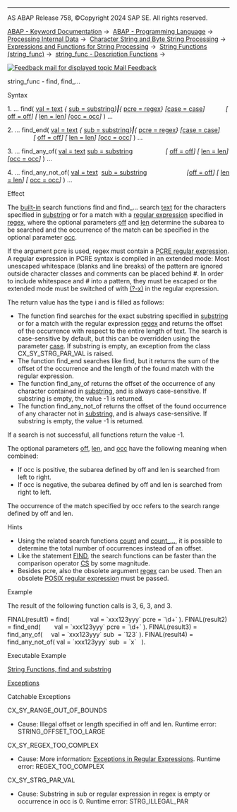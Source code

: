   

* * *

AS ABAP Release 758, ©Copyright 2024 SAP SE. All rights reserved.

[ABAP - Keyword Documentation](javascript:call_link\('abenabap.htm'\)) →  [ABAP - Programming Language](javascript:call_link\('abenabap_reference.htm'\)) →  [Processing Internal Data](javascript:call_link\('abenabap_data_working.htm'\)) →  [Character String and Byte String Processing](javascript:call_link\('abenabap_data_string.htm'\)) →  [Expressions and Functions for String Processing](javascript:call_link\('abenstring_processing_expr_func.htm'\)) →  [String Functions (string\_func)](javascript:call_link\('abenstring_functions.htm'\)) →  [string\_func - Description Functions](javascript:call_link\('abendescriptive_functions.htm'\)) → 

 [![](Mail.gif?object=Mail.gif "Feedback mail for displayed topic") Mail Feedback](mailto:f1_help@sap.com?subject=Feedback%20on%20ABAP%20Documentation&body=Document:%20string_func%20-%20find%2C%20find_...%2C%20ABENSEARCH_FUNCTIONS%2C%20758%0D%0A%0D%0AError:%0D%0A%0D%0A%0D%0A%0D%0ASuggestion%20for%20improvement:)

string\_func - find, find\_...

Syntax

1\. ... find( [val = text](javascript:call_link\('abenstring_functions_val.htm'\)) *{* [sub = substring](javascript:call_link\('abenstring_functions_sub.htm'\))*}**|**{* [pcre = regex](javascript:call_link\('abenstring_functions_regex.htm'\))*}* *\[*[case = case](javascript:call_link\('abenstring_functions_case.htm'\))*\]*
           *\[* [off = off](javascript:call_link\('abenstring_functions_off_len.htm'\))*\]* *\[* [len = len](javascript:call_link\('abenstring_functions_off_len.htm'\))*\]* *\[*[occ = occ](javascript:call_link\('abenstring_functions_occ.htm'\))*\]* ) ...

2\. ... find\_end( [val = text](javascript:call_link\('abenstring_functions_val.htm'\)) *{* [sub = substring](javascript:call_link\('abenstring_functions_sub.htm'\))*}**|**{* [pcre = regex](javascript:call_link\('abenstring_functions_regex.htm'\))*}* *\[*[case = case](javascript:call_link\('abenstring_functions_case.htm'\))*\]*
               *\[* [off = off](javascript:call_link\('abenstring_functions_off_len.htm'\))*\]* *\[* [len = len](javascript:call_link\('abenstring_functions_off_len.htm'\))*\]* *\[*[occ = occ](javascript:call_link\('abenstring_functions_occ.htm'\))*\]* ) ...

3\. ... find\_any\_of( [val = text](javascript:call_link\('abenstring_functions_val.htm'\)) [sub = substring](javascript:call_link\('abenstring_functions_sub.htm'\))
                  *\[* [off = off](javascript:call_link\('abenstring_functions_off_len.htm'\))*\]* *\[* [len = len](javascript:call_link\('abenstring_functions_off_len.htm'\))*\]* *\[*[occ = occ](javascript:call_link\('abenstring_functions_occ.htm'\))*\]* ) ...

4\. ... find\_any\_not\_of( [val = text](javascript:call_link\('abenstring_functions_val.htm'\))  [sub = substring](javascript:call_link\('abenstring_functions_sub.htm'\))
                      *\[*[off = off](javascript:call_link\('abenstring_functions_off_len.htm'\))*\]* *\[* [len = len](javascript:call_link\('abenstring_functions_off_len.htm'\))*\]* *\[* [occ = occ](javascript:call_link\('abenstring_functions_occ.htm'\))*\]* ) ...

Effect

The [built-in](javascript:call_link\('abenbuilt_in_functions.htm'\)) search functions find and find\_... search [text](javascript:call_link\('abenstring_functions_val.htm'\)) for the characters specified in [substring](javascript:call_link\('abenstring_functions_sub.htm'\)) or for a match with a [regular expression](javascript:call_link\('abenregex_syntax.htm'\)) specified in [regex](javascript:call_link\('abenstring_functions_regex.htm'\)), where the optional parameters [off](javascript:call_link\('abenstring_functions_off_len.htm'\)) and [len](javascript:call_link\('abenstring_functions_off_len.htm'\)) determine the subarea to be searched and the occurrence of the match can be specified in the optional parameter [occ](javascript:call_link\('abenstring_functions_occ.htm'\)).

If the argument pcre is used, regex must contain a [PCRE regular expression](javascript:call_link\('abenregex_pcre_syntax.htm'\)). A regular expression in PCRE syntax is compiled in an extended mode: Most unescaped whitespace (blanks and line breaks) of the pattern are ignored outside character classes and comments can be placed behind #. In order to include whitespace and # into a pattern, they must be escaped or the extended mode must be switched of with [(?-x)](javascript:call_link\('abenregex_pcre_syntax_specials.htm'\)) in the regular expression.

The return value has the type i and is filled as follows:

-   The function find searches for the exact substring specified in [substring](javascript:call_link\('abenstring_functions_sub.htm'\)) or for a match with the regular expression [regex](javascript:call_link\('abenstring_functions_regex.htm'\)) and returns the offset of the occurrence with respect to the entire length of text. The search is case-sensitive by default, but this can be overridden using the parameter [case](javascript:call_link\('abenstring_functions_case.htm'\)). If substring is empty, an exception from the class CX\_SY\_STRG\_PAR\_VAL is raised.
-   The function find\_end searches like find, but it returns the sum of the offset of the occurrence and the length of the found match with the regular expression.
-   The function find\_any\_of returns the offset of the occurrence of any character contained in [substring](javascript:call_link\('abenstring_functions_sub.htm'\)), and is always case-sensitive. If substring is empty, the value -1 is returned.
-   The function find\_any\_not\_of returns the offset of the found occurrence of any character not in [substring](javascript:call_link\('abenstring_functions_sub.htm'\)), and is always case-sensitive. If substring is empty, the value -1 is returned.

If a search is not successful, all functions return the value -1.

The optional parameters [off](javascript:call_link\('abenstring_functions_off_len.htm'\)), [len](javascript:call_link\('abenstring_functions_off_len.htm'\)), and [occ](javascript:call_link\('abenstring_functions_occ.htm'\)) have the following meaning when combined:

-   If occ is positive, the subarea defined by off and len is searched from left to right.
-   If occ is negative, the subarea defined by off and len is searched from right to left.

The occurrence of the match specified by occ refers to the search range defined by off and len.

Hints

-   Using the related search functions [count](javascript:call_link\('abencount_functions.htm'\)) and [count\_...](javascript:call_link\('abencount_functions.htm'\)), it is possible to determine the total number of occurrences instead of an offset.
-   Like the statement [FIND](javascript:call_link\('abapfind.htm'\)), the search functions can be faster than the comparison operator [CS](javascript:call_link\('abenlogexp_strings.htm'\)) by some magnitude.
-   Besides pcre, also the obsolete argument [regex](javascript:call_link\('abenstring_functions_regex_obs.htm'\)) can be used. Then an obsolete [POSIX regular expression](javascript:call_link\('abenregex_posix_syntax.htm'\)) must be passed.

Example

The result of the following function calls is 3, 6, 3, and 3.

FINAL(result1) = find(            val = \`xxx123yyy\` pcre = \`\\d+\` ).
FINAL(result2) = find\_end(        val = \`xxx123yyy\` pcre = \`\\d+\` ).
FINAL(result3) = find\_any\_of(     val = \`xxx123yyy\` sub  = \`123\` ).
FINAL(result4) = find\_any\_not\_of( val = \`xxx123yyy\` sub  = \`x\`   ).

Executable Example

[String Functions, find and substring](javascript:call_link\('abenstring_function_find_abexa.htm'\))

[Exceptions](javascript:call_link\('abenabap_language_exceptions.htm'\))

Catchable Exceptions

CX\_SY\_RANGE\_OUT\_OF\_BOUNDS

-   Cause: Illegal offset or length specified in off and len.
    Runtime error: STRING\_OFFSET\_TOO\_LARGE

CX\_SY\_REGEX\_TOO\_COMPLEX

-   Cause: More information: [Exceptions in Regular Expressions](javascript:call_link\('abenregex_exceptions.htm'\)).
    Runtime error: REGEX\_TOO\_COMPLEX

CX\_SY\_STRG\_PAR\_VAL

-   Cause: Substring in sub or regular expression in regex is empty or occurrence in occ is 0.
    Runtime error: STRG\_ILLEGAL\_PAR